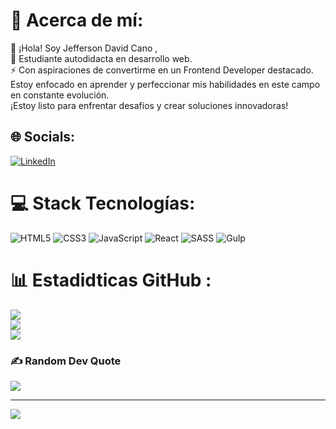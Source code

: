 # 💫 Acerca de mí:
🤚 ¡Hola! Soy Jefferson David Cano ,<br>🌱 Estudiante autodidacta en desarrollo web.<br>⚡ Con aspiraciones de convertirme en un Frontend Developer destacado. <br>Estoy enfocado en aprender y perfeccionar mis habilidades en este campo en constante evolución.<br> ¡Estoy listo para enfrentar desafíos y crear soluciones innovadoras!


## 🌐 Socials:
[![LinkedIn](https://img.shields.io/badge/LinkedIn-%230077B5.svg?logo=linkedin&logoColor=white)](https://co.linkedin.com/in/jefferson-david-cano-hernandez-94073874) 

# 💻 Stack Tecnologías:
![HTML5](https://img.shields.io/badge/html5-%23E34F26.svg?style=for-the-badge&logo=html5&logoColor=white) ![CSS3](https://img.shields.io/badge/css3-%231572B6.svg?style=for-the-badge&logo=css3&logoColor=white) ![JavaScript](https://img.shields.io/badge/javascript-%23323330.svg?style=for-the-badge&logo=javascript&logoColor=%23F7DF1E) ![React](https://img.shields.io/badge/react-%2320232a.svg?style=for-the-badge&logo=react&logoColor=%2361DAFB) ![SASS](https://img.shields.io/badge/SASS-hotpink.svg?style=for-the-badge&logo=SASS&logoColor=white) ![Gulp](https://img.shields.io/badge/GULP-%23CF4647.svg?style=for-the-badge&logo=gulp&logoColor=white)
# 📊 Estadidticas GitHub :
![](https://github-readme-stats.vercel.app/api?username=JeffersonD-art&theme=dark&hide_border=false&include_all_commits=true&count_private=false)<br/>
![](https://github-readme-streak-stats.herokuapp.com/?user=JeffersonD-art&theme=dark&hide_border=false)<br/>
![](https://github-readme-stats.vercel.app/api/top-langs/?username=JeffersonD-art&theme=dark&hide_border=false&include_all_commits=true&count_private=false&layout=compact)

### ✍️ Random Dev Quote
![](https://quotes-github-readme.vercel.app/api?type=horizontal&theme=dark)

---
[![](https://visitcount.itsvg.in/api?id=JeffersonD-art&icon=7&color=1)](https://visitcount.itsvg.in)

<!-- Proudly created with GPRM ( https://gprm.itsvg.in ) -->
